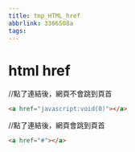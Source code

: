 ```yaml
---
title: tmp_HTML_href
abbrlink: 3366508a
tags:
---
```

html href
===

//點了連結後，網頁不會跳到頁首
```html
<a href="javascript:void(0)"></a>
```
//點了連結後，網頁會跳到頁首
```html
<a href="#"></a>
```